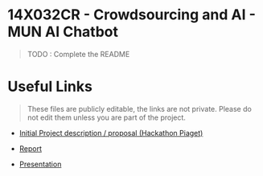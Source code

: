 # 14X032CR - Crowdsourcing and AI - MUN AI Chatbot

> TODO : Complete the README

# Useful Links

> These files are publicly editable, the links are not private. Please do not edit them unless you are part of the project.

- [Initial Project description / proposal (Hackathon Piaget)](https://docs.google.com/document/d/1edrnoTKw7bxEFujwdVw3QTrCP-QLS0cdQQni3eM1XI0/edit?tab=t.0#heading=h.kvt122pbawio)

- [Report](https://docs.google.com/document/d/1WmutMF4oFGxlnJcDDFal72MeliX8g5l9fKDsUJncVKY/edit?usp=sharing)

- [Presentation](https://docs.google.com/presentation/d/1YGdpvZzbFbri6hRE5KaYz3lsjvlrYeVOuj63liyChWc/edit?usp=sharing)
